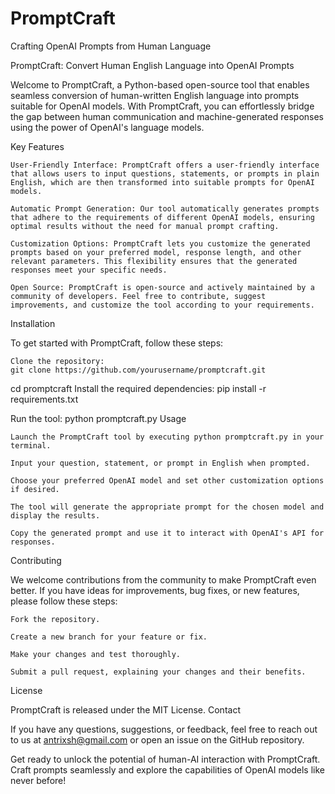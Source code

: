 # PromptCraft
Crafting OpenAI Prompts from Human Language

PromptCraft: Convert Human English Language into OpenAI Prompts

Welcome to PromptCraft, a Python-based open-source tool that enables seamless conversion of human-written English language into prompts suitable for OpenAI models. With PromptCraft, you can effortlessly bridge the gap between human communication and machine-generated responses using the power of OpenAI's language models.

Key Features

    User-Friendly Interface: PromptCraft offers a user-friendly interface that allows users to input questions, statements, or prompts in plain English, which are then transformed into suitable prompts for OpenAI models.

    Automatic Prompt Generation: Our tool automatically generates prompts that adhere to the requirements of different OpenAI models, ensuring optimal results without the need for manual prompt crafting.

    Customization Options: PromptCraft lets you customize the generated prompts based on your preferred model, response length, and other relevant parameters. This flexibility ensures that the generated responses meet your specific needs.

    Open Source: PromptCraft is open-source and actively maintained by a community of developers. Feel free to contribute, suggest improvements, and customize the tool according to your requirements.

Installation

To get started with PromptCraft, follow these steps:

    Clone the repository:
    git clone https://github.com/yourusername/promptcraft.git
cd promptcraft
Install the required dependencies:
pip install -r requirements.txt

Run the tool:
python promptcraft.py
Usage

    Launch the PromptCraft tool by executing python promptcraft.py in your terminal.

    Input your question, statement, or prompt in English when prompted.

    Choose your preferred OpenAI model and set other customization options if desired.

    The tool will generate the appropriate prompt for the chosen model and display the results.

    Copy the generated prompt and use it to interact with OpenAI's API for responses.

Contributing

We welcome contributions from the community to make PromptCraft even better. If you have ideas for improvements, bug fixes, or new features, please follow these steps:

    Fork the repository.

    Create a new branch for your feature or fix.

    Make your changes and test thoroughly.

    Submit a pull request, explaining your changes and their benefits.

License

PromptCraft is released under the MIT License.
Contact

If you have any questions, suggestions, or feedback, feel free to reach out to us at antrixsh@gmail.com or open an issue on the GitHub repository.

Get ready to unlock the potential of human-AI interaction with PromptCraft. Craft prompts seamlessly and explore the capabilities of OpenAI models like never before!
